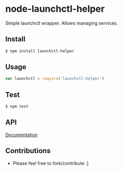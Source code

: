 # node-launchctl-helper

Simple launchctl wrapper. Allows managing services.

## Install

```bash
$ npm install launchctl-helper
```

## Usage

```js
var launchctl = require('launchctl-helper')
```

## Test

```bash
$ npm test
```


## API

 [Documentation](https://alex-kostirin.github.io/npm-launchctl-helper/doc/)


## Contributions

- Please feel free to fork/contribute :]
